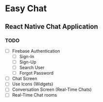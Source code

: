 # Easy Chat

## React Native Chat Application

### TODO

- [ ] Firebase Authentication
  - [ ] Sign-In
  - [ ] Sign-Up
  - [ ] Search User
  - [ ] Forgot Password
- [ ] Chat Screen
- [ ] Use Icons (Widgets)
- [ ] Conversation Screen (Real-Time Chats)
- [ ] Real-Time Chat rooms
